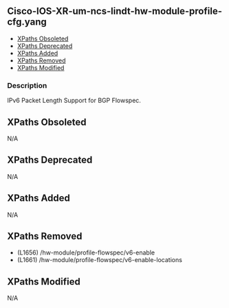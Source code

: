 ## Cisco-IOS-XR-um-ncs-lindt-hw-module-profile-cfg.yang

- [XPaths Obsoleted](#xpaths-obsoleted)
- [XPaths Deprecated](#xpaths-deprecated)
- [XPaths Added](#xpaths-added)
- [XPaths Removed](#xpaths-removed)
- [XPaths Modified](#xpaths-modified)

### Description

IPv6 Packet Length Support for BGP Flowspec.

## XPaths Obsoleted

N/A

## XPaths Deprecated

N/A

## XPaths Added

N/A

## XPaths Removed

- (L1656)	/hw-module/profile-flowspec/v6-enable
- (L1661)	/hw-module/profile-flowspec/v6-enable-locations

## XPaths Modified

N/A

